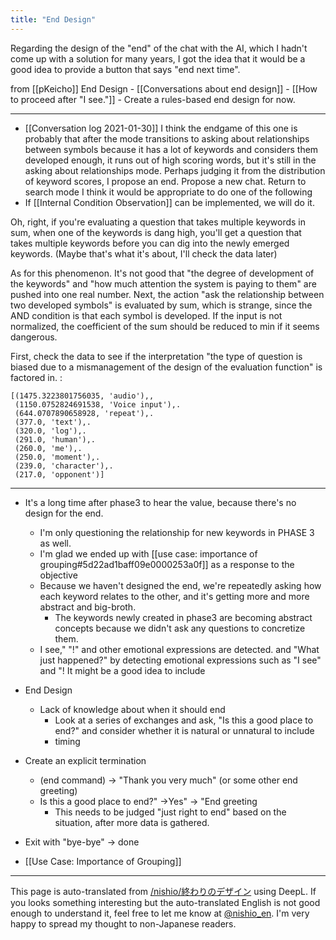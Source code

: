 ```yaml
---
title: "End Design"
---
```


Regarding the design of the "end" of the chat with the AI, which I hadn't come up with a solution for many years, I got the idea that it would be a good idea to provide a button that says "end next time".


from [[pKeicho]]
End Design
    - [[Conversations about end design]]
    - [[How to proceed after "I see."]]
    - Create a rules-based end design for now.

---
- [[Conversation log 2021-01-30]]
I think the endgame of this one is probably that after the mode transitions to asking about relationships between symbols because it has a lot of keywords and considers them developed enough, it runs out of high scoring words, but it's still in the asking about relationships mode.
Perhaps judging it from the distribution of keyword scores,
I propose an end.
Propose a new chat.
Return to search mode
I think it would be appropriate to do one of the following
- If [[Internal Condition Observation]] can be implemented, we will do it.

Oh, right, if you're evaluating a question that takes multiple keywords in sum, when one of the keywords is dang high, you'll get a question that takes multiple keywords before you can dig into the newly emerged keywords.
(Maybe that's what it's about, I'll check the data later)

As for this phenomenon.
It's not good that "the degree of development of the keywords" and "how much attention the system is paying to them" are pushed into one real number.
Next, the action "ask the relationship between two developed symbols" is evaluated by sum, which is strange, since the AND condition is that each symbol is developed. If the input is not normalized, the coefficient of the sum should be reduced to min if it seems dangerous.

First, check the data to see if the interpretation "the type of question is biased due to a mismanagement of the design of the evaluation function" is factored in.
:

```
[(1475.3223801756035, 'audio'),,
 (1150.0752824691538, 'Voice input'),.
 (644.0707890658928, 'repeat'),.
 (377.0, 'text'),.
 (320.0, 'log'),.
 (291.0, 'human'),.
 (260.0, 'me'),.
 (250.0, 'moment'),.
 (239.0, 'character'),.
 (217.0, 'opponent')]
```


---
- It's a long time after phase3 to hear the value, because there's no design for the end.
    - I'm only questioning the relationship for new keywords in PHASE 3 as well.
    - I'm glad we ended up with [[use case: importance of grouping#5d22ad1baff09e0000253a0f]] as a response to the objective
    - Because we haven't designed the end, we're repeatedly asking how each keyword relates to the other, and it's getting more and more abstract and big-broth.
        - The keywords newly created in phase3 are becoming abstract concepts because we didn't ask any questions to concretize them.
    - I see," "!" and other emotional expressions are detected. and "What just happened?" by detecting emotional expressions such as "I see" and "! It might be a good idea to include
- End Design
    - Lack of knowledge about when it should end
        - Look at a series of exchanges and ask, "Is this a good place to end?" and consider whether it is natural or unnatural to include
        - timing
- Create an explicit termination
    - (end command) → "Thank you very much" (or some other end greeting)
    - Is this a good place to end?" →Yes" → "End greeting
        - This needs to be judged "just right to end" based on the situation, after more data is gathered.
- Exit with "bye-bye" → done

- [[Use Case: Importance of Grouping]]

---
This page is auto-translated from [/nishio/終わりのデザイン](https://scrapbox.io/nishio/終わりのデザイン) using DeepL. If you looks something interesting but the auto-translated English is not good enough to understand it, feel free to let me know at [@nishio_en](https://twitter.com/nishio_en). I'm very happy to spread my thought to non-Japanese readers.